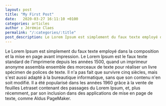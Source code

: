 ```yaml
---
layout: post
title: "My First Post"
date:   2020-03-27 16:11:10 +0100
categories: articles
author : Jérémie Claes
permalink: "/:categories/:title"
post_description: Le Lorem Ipsum est simplement du faux texte employé dans la composition et la mise en page avant impression. Le Lorem Ipsum est le faux texte standard.
---
```

<!--
on peu crée ces propres variables comme ici avec "l'auteur"
frontmatter in yalm
categories: URL DE LA categories  
Par défaut il prends le nom du fichier comme nom pour l'article
-->

Le Lorem Ipsum est simplement du faux texte employé dans la composition et la mise en page avant impression. Le Lorem Ipsum est le faux texte standard de l'imprimerie depuis les années 1500, quand un imprimeur anonyme assembla ensemble des morceaux de texte pour réaliser un livre spécimen de polices de texte. Il n'a pas fait que survivre cinq siècles, mais s'est aussi adapté à la bureautique informatique, sans que son contenu n'en soit modifié. Il a été popularisé dans les années 1960 grâce à la vente de feuilles Letraset contenant des passages du Lorem Ipsum, et, plus récemment, par son inclusion dans des applications de mise en page de texte, comme Aldus PageMaker.
